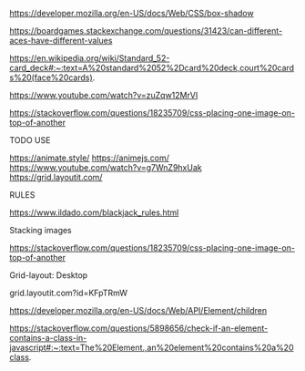 https://developer.mozilla.org/en-US/docs/Web/CSS/box-shadow

https://boardgames.stackexchange.com/questions/31423/can-different-aces-have-different-values

https://en.wikipedia.org/wiki/Standard_52-card_deck#:~:text=A%20standard%2052%2Dcard%20deck,court%20cards%20(face%20cards).

https://www.youtube.com/watch?v=zuZqw12MrVI

https://stackoverflow.com/questions/18235709/css-placing-one-image-on-top-of-another

TODO USE

https://animate.style/
https://animejs.com/
https://www.youtube.com/watch?v=g7WnZ9hxUak
https://grid.layoutit.com/


RULES

https://www.ildado.com/blackjack_rules.html


Stacking images

https://stackoverflow.com/questions/18235709/css-placing-one-image-on-top-of-another


Grid-layout: Desktop

grid.layoutit.com?id=KFpTRmW

https://developer.mozilla.org/en-US/docs/Web/API/Element/children

https://stackoverflow.com/questions/5898656/check-if-an-element-contains-a-class-in-javascript#:~:text=The%20Element.,an%20element%20contains%20a%20class.